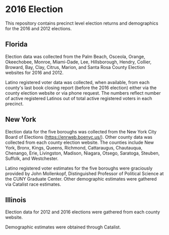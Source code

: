 # 2016 Election

This repository contains precinct level election returns and demographics for the 2016 and 2012 elections.

## Florida

Election data was collected from the Palm Beach, Osceola, Orange, Okeechobee, Monroe, Miami-Dade, Lee, Hillsborough, Hendry, Collier, Broward, Bay, Clay, Citrus, Marion, and Santa Rosa County Election websites for 2016 and 2012.

Latino registered voter data was collected, when available, from each county's last book closing report (before the 2016 election) either via the county election website or via phone request. The numbers reflect number of active registered Latinos out of total active registered voters in each precinct.

## New York

Election data for the five boroughs was collected from the New York City Board of Elections (https://enrweb.boenyc.us/). Other county data was collected from each county election website. The counties include New York, Bronx, Kings, Queens, Richmond, Cattaraugus, Chautauqua, Chenango, Erie, Livingston, Madison, Niagara, Otsego, Saratoga, Steuben, Suffolk, and Westchester.

Latino registered voter estimates for the five boroughs were graciously provided by John Mollenkopf, Distinguished Professor of Political Science at the CUNY Graduate Center. Other demographic estimates were gathered via Catalist race estimates.

## Illinois

Election data for 2012 and 2016 elections were gathered from each county website.

Demographic estimates were obtained through Catalist.



